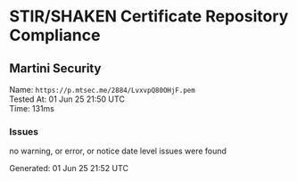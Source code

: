 # STIR/SHAKEN Certificate Repository Compliance

## Martini Security

Name: `https://p.mtsec.me/2884/LvxvpQ80OHjF.pem`\
Tested At: 01 Jun 25 21:50 UTC\
Time: 131ms

### Issues

no warning, or error, or notice date level issues were found

Generated: 01 Jun 25 21:52 UTC